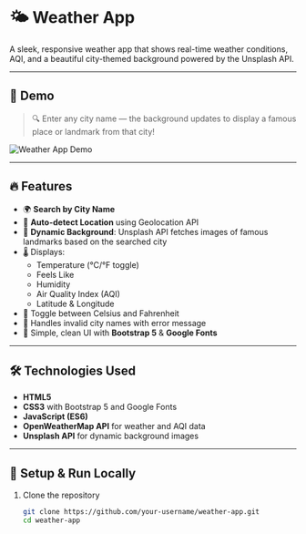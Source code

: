 # 🌤️ Weather App

A sleek, responsive weather app that shows real-time weather conditions, AQI, and a beautiful city-themed background powered by the Unsplash API.

---

## 📸 Demo

> 🔍 Enter any city name — the background updates to display a famous place or landmark from that city!

![Weather App Demo](your-demo-screenshot-url)

---

## 🔥 Features

- 🌍 **Search by City Name**
- 📍 **Auto-detect Location** using Geolocation API
- 🌇 **Dynamic Background**: Unsplash API fetches images of famous landmarks based on the searched city
- 🌡️ Displays:
  - Temperature (°C/°F toggle)
  - Feels Like
  - Humidity
  - Air Quality Index (AQI)
  - Latitude & Longitude
- 🔁 Toggle between Celsius and Fahrenheit
- 🚫 Handles invalid city names with error message
- 🧠 Simple, clean UI with **Bootstrap 5** & **Google Fonts**

---

## 🛠️ Technologies Used

- **HTML5**
- **CSS3** with Bootstrap 5 and Google Fonts
- **JavaScript (ES6)**
- **OpenWeatherMap API** for weather and AQI data
- **Unsplash API** for dynamic background images

---

## 🧪 Setup & Run Locally

1. Clone the repository
   ```bash
   git clone https://github.com/your-username/weather-app.git
   cd weather-app
